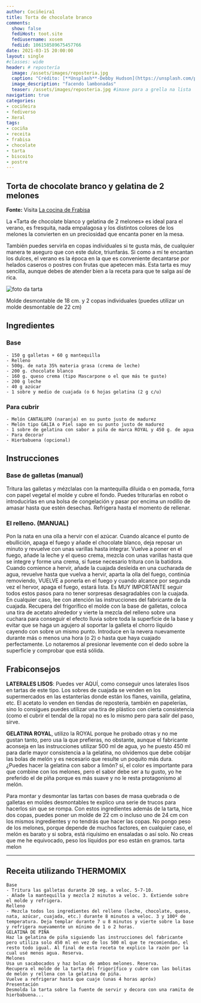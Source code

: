 ```yaml
---
author: Cociñeira1
title: Torta de chocolate branco
comments:
  show: false
  fediHost: toot.site
  fediusername: xosem
  fediid: 106158589675457766
date: 2021-03-15 20:00:00
layout: single
#classes: wide
header: # repostería
  image: /assets/images/reposteria.jpg
  caption: "Crédito: [**Unsplash**-Debby Hudson](https://unsplash.com/photos/O-bFIdjyDOg)"
  image_description: "facendo lambonadas"
  teaser: /assets/images/reposteria.jpg #imaxe para a grella na lista
navigation: true
categories:
- cociñeira
- fediverso
- Xeral
tags:
- cociña
- receita
- frabisa
- chocolate
- tarta
- biscoito
- postre
---
```


##  Torta de chocolate branco y gelatina de 2 melones

**Fonte:** Visita [La cocina de Frabisa][1]

[1]: https://lacocinadefrabisa.lavozdegalicia.es/tarta-chocolate-blanco-gelatina-2-melones/

La «Tarta de chocolate blanco y gelatina de 2 melones» es ideal para el verano, es fresquita, nada empalagosa y los distintos colores de los melones la convierten en un preciosidad que encanta poner en la mesa.

También puedes servirla en copas individuales si te gusta más, de cualquier manera te aseguro que con este dulce, triunfarás. Si como a mí te encantan los dulces, el verano es la época en la que es conveniente decantarse por helados caseros o postres con frutas que apetecen más. Esta tarta es muy sencilla, aunque debes de atender bien a la receta para que te salga así de rica.

![foto da tarta](https://lacocinadefrabisa.lavozdegalicia.es/wp-content/uploads/2016/08/tarta-melon.jpg)

 

Molde desmontable de 18 cm. y 2 copas individuales (puedes utilizar un molde desmontable de 22 cm)



## Ingredientes

### Base
    
    - 150 g galletas + 60 g mantequilla
    - Relleno
    - 500g. de nata 35% materia grasa (crema de leche)
    - 200 g. chocolate blanco
    - 160 g. queso crema (tipo Mascarpone o el que más te guste)
    - 200 g leche
    - 40 g azúcar
    - 1 sobre y medio de cuajada (o 6 hojas gelatina (2 g c/u)
    
### Para cubrir
    
    - Melón CANTALUPO (naranja) en su punto justo de madurez
    - Melón tipo GALIA o Piel sapo en su punto justo de madurez
    - 1 sobre de gelatina con sabor a piña de marca ROYAL y 450 g. de agua
    - Para decorar
    - Hierbabuena (opcional)

## Instrucciones

### Base de galletas (manual)
   
Tritura las galletas y mézclalas con la mantequilla diluida o en pomada, forra con papel vegetal el molde y cubre el fondo. Puedes triturarlas en robot o introducirlas en una bolsa de congelación y pasar por encima un rodillo de amasar hasta que estén desechas. Refrigera hasta el momento de rellenar.
    
### El relleno. (MANUAL)

Pon la nata en una olla a hervir con el azúcar.
Cuando alcance el punto de ebullición, apaga el fuego y añade el chocolate blanco, deja reposar un minuto y revuelve con unas varillas hasta integrar.
Vuelve a poner en el fuego, añade la leche y el queso crema, mezcla con unas varillas hasta que se integre y forme una crema, si fuese necesario tritura con la batidora.
Cuando comience a hervir, añade la cuajada desleída en una cucharada de agua, revuelve hasta que vuelva a hervir, aparta la olla del fuego, continúa removiendo, VUELVE a ponerla en el fuego y cuando alcance por segunda vez el hervor, apaga el fuego, estará lista. Es MUY IMPORTANTE seguir todos estos pasos para no tener sorpresas desagradables con la cuajada. En cualquier caso, lee con atención las instrucciones del fabricante de la cuajada.
Recupera del frigorífico el molde con la base de galletas, coloca una tira de acetato alrededor y vierte la mezcla del relleno sobre una cuchara para conseguir el efecto lluvia sobre toda la superficie de la base y evitar que se haga un agujero al soportar la galleta el chorro líquido cayendo con sobre un mismo punto.
Introduce en la nevera nuevamente durante más o menos una hora (o 2) o hasta que haya cuajado perfectamente. Lo notaremos al presionar levemente con el dedo sobre la superficie y comprobar que está sólida.
   


## Frabiconsejos

**LATERALES LISOS**: Puedes ver AQUÍ, como conseguir unos laterales lisos en tartas de este tipo.
Los sobres de cuajada se venden en los supermercados en las estanterías donde están los flanes, vainilla, gelatina, etc.
El acetato lo venden en tiendas de repostería, también en papelerías, sino lo consigues puedes utilizar una tira de plástico con cierta consistencia (como el cubrir el tendal de la ropa) no es lo mismo pero para salir del paso, sirve.

**GELATINA ROYAL**, utilizo la ROYAL porque he probado otras y no me gustan tanto, pero usa la que prefieras, no obstante, aunque el fabricante aconseja en las instrucciones utilizar 500 ml de agua, yo he puesto 450 ml para darle mayor consistencia a la gelatina, no olvidemos que debe cobijar las bolas de melón y es necesario que resulte un poquito más dura.
¿Puedes hacer la gelatina con sabor a limón? sí, el color es importante para que combine con los melones, pero el sabor debe ser a tu gusto, yo he preferido el de piña porque es más suave y no le resta protagonismo al melón.

Para montar y desmontar las tartas con bases de masa quebrada o de galletas en moldes desmontables te explico una serie de trucos para hacerlos sin que se rompa.
Con estos ingredientes además de la tarta, hice dos copas, puedes poner un molde de 22 cm o incluso uno de 24 cm con los mismos ingredientes y no tendrás que hacer las copas.
No pongo peso de los melones, porque depende de muchos factores, en cualquier caso, el melón es barato y si sobra, está riquísimo en ensaladas o así solo.
No creas que me he equivocado, peso los líquidos por eso están en gramos.
tarta melon

* * *

   
## Receita utilizando  THERMOMIX
    
    Base
    - Tritura las galletas durante 20 seg. a veloc. 5-7-10.
    - Añade la mantequilla y mezcla 2 minutos a veloc. 3. Extiende sobre el molde y refrigera.
    Relleno
    - Mezcla todos los ingredientes del relleno (leche, chocolate, queso, nata, azúcar, cuajada, etc.) durante 8 minutos a veloc. 3 y 100º de temperatura. Deja templar durante 7 u 8 minutos y vierte sobre la base y refrigera nuevamente un mínimo de 1 o 2 horas.
    GELATINA DE PIÑA
    Haz la gelatina de piña siguiendo las instrucciones del fabricante pero utiliza solo 450 ml en vez de los 500 ml que te recomiendan, el resto todo igual. Al final de esta receta te explico la razón por la cual usé menos agua. Reserva.
    Melones
    Usa un sacabocados y haz bolas de ambos melones. Reserva.
    Recupera el molde de la tarta del frigorífico y cubre con las bolitas de melón y rellena con la gelatina de piña.
    Vuelve a refrigerar hasta que cuaje (unas 4 horas apróx)
    Presentación
    Desmolda la tarta sobre la fuente de servir y decora con una ramita de hierbabuena...

